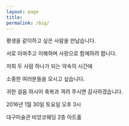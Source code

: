 ```yaml
---
layout: page
title: 
permalink: /big/
---
```


평생을 같이하고 싶은 사람을 만납습니다.

서로 아껴주고 이해하며 사랑으로 함께하려 합니다.

저희 두 사람 하나가 되는 약속의 시간에

소중한 여러분들을 모시고 싶습니다.

귀한 걸음 하시어 축복과 격려 주시면 감사하겠습니다.

2016년 1월 30일 토요일 오후 3시

대구미술관 비앙코웨딩 2층 아트홀

